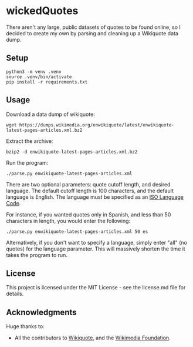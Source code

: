 # wickedQuotes

There aren't any large, public datasets of quotes to be found online, so I decided to create my own by parsing and cleaning up a Wikiquote data dump.

## Setup

```
python3 -m venv .venv
source .venv/bin/activate
pip install -r requirements.txt
```

## Usage

Download a data dump of wikiquote:

`wget https://dumps.wikimedia.org/enwikiquote/latest/enwikiquote-latest-pages-articles.xml.bz2`

Extract the archive:

`bzip2 -d enwikiquote-latest-pages-articles.xml.bz2`

Run the program:

`./parse.py enwikiquote-latest-pages-articles.xml`

There are two optional parameters: quote cutoff length, and desired language. The default cutoff length is 100 characters, and the default language is English. The language must be specified as an [ISO Language Code](https://www.w3schools.com/tags/ref_language_codes.asp).

For instance, if you wanted quotes only in Spanish, and less than 50 characters in length, you would enter the following:

`./parse.py enwikiquote-latest-pages-articles.xml 50 es`

Alternatively, if you don't want to specify a language, simply enter "all" (no quotes) for the language parameter. This will massively shorten the time it takes the program to run.

## License

This project is licensed under the MIT License - see the license.md file for details.

## Acknowledgments
Huge thanks to:
* All the contributors to [Wikiquote](https://en.wikiquote.org/wiki/Main_Page), and the [Wikimedia Foundation](https://wikimediafoundation.org/wiki/Home).
